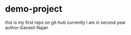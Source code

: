 # demo-project
this is my first repo on git-hub currently  I am in second year
<br>
author-Ganesh Najan


